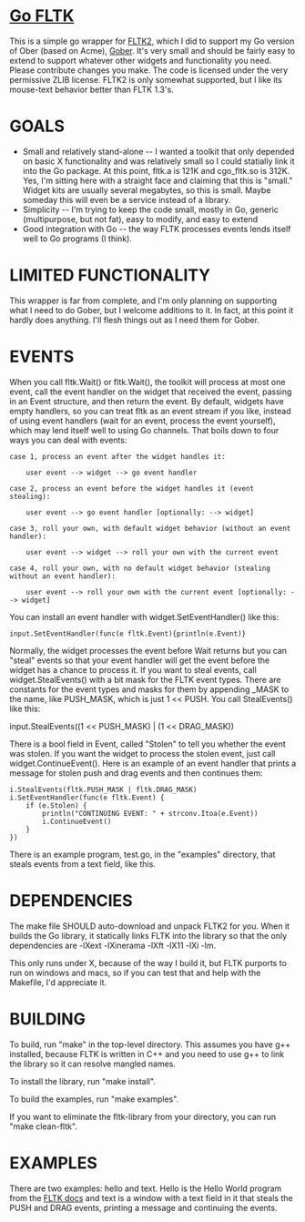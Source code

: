 [Go FLTK](http://github.com/zot/go-fltk)
========================================

This is a simple go wrapper for [FLTK2](http://www.fltk.org/doc-2.0/html/index.html), which I did to support my Go version of Ober (based on Acme), [Gober](http://github.com/zot/Gober).  It's very small and should be fairly easy to extend to support whatever other widgets and functionality you need.  Please contribute changes you make.  The code is licensed under the very permissive ZLIB license.  FLTK2 is only somewhat supported, but I like its mouse-text behavior better than FLTK 1.3's.


GOALS
=====
* Small and relatively stand-alone -- I wanted a toolkit that only depended on basic X functionality and was relatively small so I could statially link it into the Go package.  At this point, fltk.a is 121K and cgo_fltk.so is 312K.  Yes, I'm sitting here with a straight face and claiming that this is "small."  Widget kits are usually several megabytes, so this is small.  Maybe someday this will even be a service instead of a library.
* Simplicity -- I'm trying to keep the code small, mostly in Go, generic (multipurpose, but not fat), easy to modify, and easy to extend
* Good integration with Go -- the way FLTK processes events lends itself well to Go programs (I think).


LIMITED FUNCTIONALITY
=====================
This wrapper is far from complete, and I'm only planning on supporting what I need to do Gober, but I welcome additions to it.  In fact, at this point it hardly does anything.  I'll flesh things out as I need them for Gober.


EVENTS
======
When you call fltk.Wait() or fltk.Wait(), the toolkit will process at most one event, call the event handler on the widget that received the event, passing in an Event structure, and then return the event.  By default, widgets have empty handlers, so you can treat fltk as an event stream if you like, instead of using event handlers (wait for an event, process the event yourself), which may lend itself well to using Go channels.  That boils down to four ways you can deal with events:

	case 1, process an event after the widget handles it:

		user event --> widget --> go event handler

	case 2, process an event before the widget handles it (event stealing):

		user event --> go event handler [optionally: --> widget]

	case 3, roll your own, with default widget behavior (without an event handler):

		user event --> widget --> roll your own with the current event

	case 4, roll your own, with no default widget behavior (stealing without an event handler):

		user event --> roll your own with the current event [optionally: --> widget]

You can install an event handler with widget.SetEventHandler() like this:

    input.SetEventHandler(func(e fltk.Event){println(e.Event)}

Normally, the widget processes the event before Wait returns but you can "steal" events so that your event handler will get the event before the widget has a chance to process it.  If you want to steal events, call widget.StealEvents() with a bit mask for the FLTK event types.  There are constants for the event types and masks for them by appending _MASK to the name, like PUSH_MASK, which is just 1 << PUSH.  You call StealEvents() like this:

   input.StealEvents((1 << PUSH_MASK) | (1 << DRAG_MASK))

There is a bool field in Event, called "Stolen" to tell you whether the event was stolen.  If you want the widget to process the stolen event, just call widget.ContinueEvent().  Here is an example of an event handler that prints a message for stolen push and drag events and then continues them:

	i.StealEvents(fltk.PUSH_MASK | fltk.DRAG_MASK)
	i.SetEventHandler(func(e fltk.Event) {
		if (e.Stolen) {
			println("CONTINUING EVENT: " + strconv.Itoa(e.Event))
			i.ContinueEvent()
		}
	})

There is an example program, test.go, in the "examples" directory, that steals events from a text field, like this.


DEPENDENCIES
============
The make file SHOULD auto-download and unpack FLTK2 for you.  When it builds the Go library, it statically links FLTK into the library so that the only dependencies are -lXext -lXinerama -lXft -lX11 -lXi -lm.

This only runs under X, because of the way I build it, but FLTK purports to run on windows and macs, so if you can test that and help with the Makefile, I'd appreciate it.


BUILDING
========
To build, run "make" in the top-level directory.  This assumes you have g++ installed, because FLTK is written in C++ and you need to use g++ to link the library so it can resolve mangled names.

To install the library, run "make install".

To build the examples, run "make examples".

If you want to eliminate the fltk-library from your directory, you can run "make clean-fltk".


EXAMPLES
========
There are two examples: hello and text.  Hello is the Hello World program from the [FLTK docs](http://www.fltk.org/doc-2.0/html/example1.html) and text is a window with a text field in it that steals the PUSH and DRAG events, printing a message and continuing the events.
